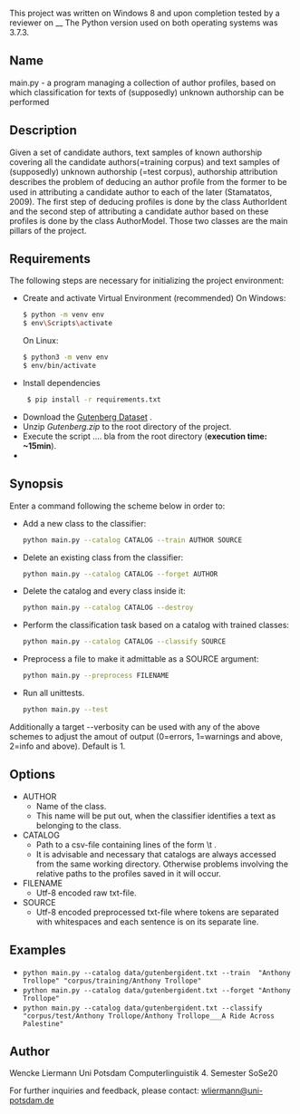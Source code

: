 This project was written on Windows 8 and upon completion tested by a reviewer on __
The Python version used on both operating systems was 3.7.3.

## Name
main.py - a program managing a collection of author profiles, based on which classification for texts of (supposedly) unknown authorship can be performed

## Description
Given a set of candidate authors, text samples of known authorship covering all the candidate authors(=training corpus)
and text samples of (supposedly) unknown authorship (=test corpus), authorship attribution describes the problem of deducing
an author proﬁle from the former to be used in attributing a candidate author to each of the later (Stamatatos, 2009).
The first step of deducing profiles is done by the class AuthorIdent and the second step of attributing a candidate author
based on these profiles is done by the class AuthorModel. Those two classes are the main pillars of the project.

## Requirements
The following steps are necessary for initializing the project environment:
+  Create and activate Virtual Environment (recommended)
  On Windows:
   ```sh
   $ python -m venv env
   $ env\Scripts\activate
   ```
   On Linux:
    ```sh
   $ python3 -m venv env
   $ env/bin/activate
   ```
+ Install dependencies
  ```sh
   $ pip install -r requirements.txt
   ```
+ Download the [Gutenberg Dataset](https://web.eecs.umich.edu/~lahiri/gutenberg_dataset.html) .
+ Unzip *Gutenberg.zip* to the root directory of the project.
+ Execute the script .... bla from the root directory (**execution time: ~15min**).
+ 

## Synopsis
Enter a command following the scheme below in order to:
+ Add a new class to the classifier:
    ```sh
   python main.py --catalog CATALOG --train AUTHOR SOURCE
   ```
+ Delete an existing class from the classifier:
    ```sh
   python main.py --catalog CATALOG --forget AUTHOR
   ```
+ Delete the catalog and every class inside it:
    ```sh
   python main.py --catalog CATALOG --destroy
   ```
+ Perform the classification task based on a catalog with trained classes:
    ```sh
   python main.py --catalog CATALOG --classify SOURCE
   ```
+ Preprocess a file to make it admittable as a SOURCE argument:
    ```sh
   python main.py --preprocess FILENAME
   ```
+ Run all unittests.
    ```sh
   python main.py --test
   ```
Additionally a target --verbosity can be used with any of the above schemes to adjust the amout of output (0=errors, 1=warnings and above, 2=info and above). Default is 1.

## Options
+ AUTHOR
    + Name of the class.
    + This name will be put out, when the classifier identifies a text as belonging to the class.
+ CATALOG
   + Path to a csv-file containing lines of the form <author>\t<pretrained model csv-filepath> .
   + It is advisable and necessary that catalogs are always accessed from the same working directory.
Otherwise problems involving the relative paths to the profiles saved in it will occur.
+ FILENAME
    + Utf-8 encoded raw txt-file.
+ SOURCE
    + Utf-8 encoded preprocessed txt-file where tokens are separated with whitespaces and each sentence is on its separate line.

## Examples
+ `python main.py --catalog data/gutenbergident.txt --train  "Anthony Trollope" "corpus/training/Anthony Trollope"`
+ `python main.py --catalog data/gutenbergident.txt --forget "Anthony Trollope"`
+ `python main.py --catalog data/gutenbergident.txt --classify "corpus/test/Anthony Trollope/Anthony Trollope___A Ride Across Palestine"`

## Author
Wencke Liermann
Uni Potsdam
Computerlinguistik 4. Semester
SoSe20

For further inquiries and feedback, please contact: wliermann@uni-potsdam.de

